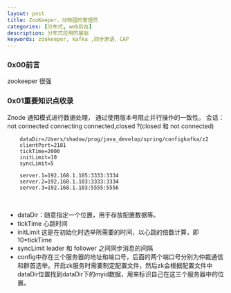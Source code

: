 ```yaml
---
layout: post
title: ZooKeeper，动物园的管理员
categories: [分布式, web后台]
description: 分布式应用的基础
keywords: zookeeper, kafka ,同步原语，CAP
---
```


### 0x00前言
zookeeper 很强

### 0x01重要知识点收录
Znode
通知模式进行数据处理，
通过使用版本号阻止并行操作的一致性。
会话：not connected connecting connected,closed ?(closed 和 not connected)

		dataDir=/Users/shadow/prog/java_develop/spring/configkafka/z2
		clientPort=2181
		tickTime=2000
		initLimit=10
		syncLimit=5

		server.1=192.168.1.105:3333:3334
		server.2=192.168.1.103:3333:3334
		server.3=192.168.1.103:5555:5556
<br>

- dataDir：随意指定一个位置，用于存放配置数据等。
- tickTime 心跳时间
- initLimit 这是在初始化时选举所需要的时间，以心跳的倍数计算，即10*tickTime
- syncLimit leader 和 follower 之间同步消息的间隔
- config中存在三个服务器的地址和端口号，后面的两个端口号分别为仲裁通信和群首选举。开启zk服务时需要制定配置文件，然后zk会根据配置文件中dataDir位置找到dataDir下的myid数据，用来标识自己在这三个服务器中的位置。		

